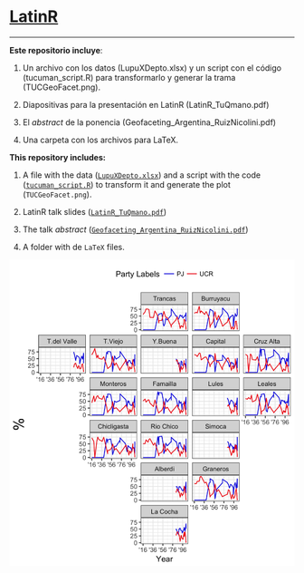 # [LatinR](http://latin-r.com/) 
---
**Este repositorio incluye**:

1. Un archivo con los datos (LupuXDepto.xlsx) y un script con el código (tucuman_script.R) para transformarlo y generar la trama (TUCGeoFacet.png).

2. Diapositivas para la presentación en LatinR (LatinR_TuQmano.pdf)

3. El *abstract* de la ponencia (Geofaceting_Argentina_RuizNicolini.pdf)

4. Una carpeta con los archivos para LaTeX.


**This repository includes:**

1. A file with the data ([`LupuXDepto.xlsx`](https://github.com/TuQmano/geofacet_ARG/blob/master/.LatinR/LupuXDepto.xlsx)) and a script with the code ([`tucuman_script.R`](https://github.com/TuQmano/geofacet_ARG/blob/master/.LatinR/tucuman_script.R)) to transform it and generate the plot (`TUCGeoFacet.png`).

2. LatinR talk slides ([`LatinR_TuQmano.pdf`](https://github.com/TuQmano/geofacet_ARG/blob/master/.LatinR/LatinR_TuQmano.pdf))
3. The talk *abstract* ([`Geofaceting_Argentina_RuizNicolini.pdf`](https://github.com/TuQmano/geofacet_ARG/blob/master/.LatinR/Geofaceting_Argentina_RuizNicolini.pdf))
4. A folder with de `LaTeX` files. 

![tuc](https://github.com/TuQmano/geofacet_ARG/blob/master/.LatinR/TUCGeoFacet.png)
